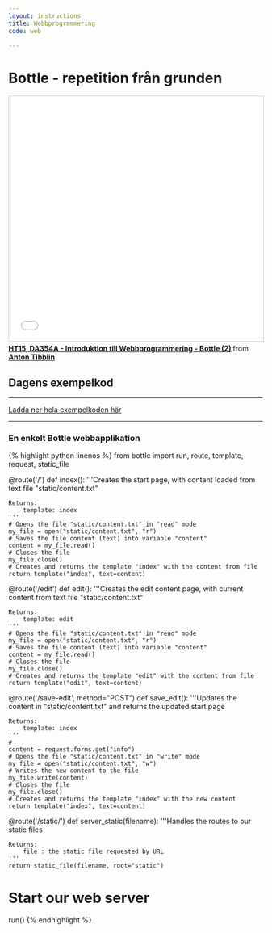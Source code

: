 ```yaml
---
layout: instructions
title: Webbprogrammering
code: web

---
```


# Bottle - repetition från grunden

<iframe src="//www.slideshare.net/slideshow/embed_code/key/pd1ZBWtZcnIVrv" width="595" height="485" frameborder="0" marginwidth="0" marginheight="0" scrolling="no" style="border:1px solid #CCC; border-width:1px; margin-bottom:5px; max-width: 100%;" allowfullscreen> </iframe> <div style="margin-bottom:5px"> <strong> <a href="//www.slideshare.net/AntonTibblin/ht15-da354a-introduktion-till-webbprogrammering-bottle-2" title="HT15, DA354A - Introduktion till Webbprogrammering - Bottle (2)" target="_blank">HT15, DA354A - Introduktion till Webbprogrammering - Bottle (2)</a> </strong> from <strong><a href="//www.slideshare.net/AntonTibblin" target="_blank">Anton Tibblin</a></strong> </div>

## Dagens exempelkod

***

[Ladda ner hela exempelkoden här](Webbsite2.zip)

***

### En enkelt Bottle webbapplikation

{% highlight python linenos %}
from bottle import run, route, template, request, static_file

@route('/')
def index():
	'''Creates the start page, with content loaded from text file "static/content.txt"

	Returns:
		template: index
	'''
	# Opens the file "static/content.txt" in "read" mode
	my_file = open("static/content.txt", "r")
	# Saves the file content (text) into variable "content"
	content = my_file.read()
	# Closes the file
	my_file.close()
	# Creates and returns the template "index" with the content from file
	return template("index", text=content)

@route('/edit')
def edit():
	'''Creates the edit content page, with current content from text file "static/content.txt"

	Returns:
		template: edit
	'''
	# Opens the file "static/content.txt" in "read" mode
	my_file = open("static/content.txt", "r")
	# Saves the file content (text) into variable "content"
	content = my_file.read()
	# Closes the file
	my_file.close()
	# Creates and returns the template "edit" with the content from file
	return template("edit", text=content)

@route('/save-edit', method="POST")
def save_edit():
	'''Updates the content in "static/content.txt" and returns the updated start page

	Returns:
		template: index
	'''
	#
	content = request.forms.get("info")
	# Opens the file "static/content.txt" in "write" mode
	my_file = open("static/content.txt", "w")
	# Writes the new content to the file
	my_file.write(content)
	# Closes the file
	my_file.close()
	# Creates and returns the template "index" with the new content
	return template("index", text=content)

@route('/static/<filename>')
def server_static(filename):
	'''Handles the routes to our static files

	Returns:
		file : the static file requested by URL
	'''
	return static_file(filename, root="static")

# Start our web server
run()
{% endhighlight %}
